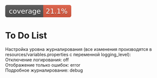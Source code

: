 [![Tests coverage](.github/badges/jacoco.svg)](https://github.com/GennadiyProg/ToDoList/actions/workflows/build.yml)

<h1>To Do List</h1>
Настройка уровна журналирования (все изменения производятся в resources/variables.properties с переменной logging_level):
<br>Отключение логирования: off
<br>Отображение только ошибок: error
<br>Подробное журналирование: debug
